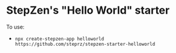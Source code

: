 # StepZen's "Hello World" starter

To use:

- `npx create-stepzen-app helloworld https://github.com/steprz/stepzen-starter-helloworld`